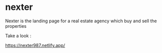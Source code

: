 # nexter
Nexter is the landing page for a real estate agency which buy and sell the properties

Take a look :

https://nexter987.netlify.app/
